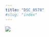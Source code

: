 ```yaml
---
title: "DSC_0578"
#slug: "index"
---
```


[![](/wp-content/2015/05/DSC_0578-300x201.jpg)](/wp-content/2015/05/DSC_0578.jpg)
